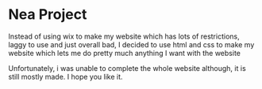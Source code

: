 
# Nea Project

Instead of using wix to make my website which has lots of restrictions, laggy to use and just overall bad, I decided to use html and css to make my website which lets me do pretty much anything I want with the website

Unfortunately, i was unable to complete the whole website although, it is still mostly made. I hope you like it.
